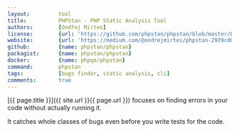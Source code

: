 ```yaml
---
layout:         tool
title:          PHPStan - PHP Static Analysis Tool
authors:        [Ondřej Mirtes]
license:        {url: 'https://github.com/phpstan/phpstan/blob/master/LICENSE', label: 'MIT License'}
website:        {url: 'https://medium.com/@ondrejmirtes/phpstan-2939cd0ad0e3'}
github:         {name: phpstan/phpstan}
packagist:      {name: phpstan/phpstan}               
docker:         {name: phpqa/phpstan}     
command:        phpstan
tags:           [bugs finder, static analysis, cli] 
comments:       true
---
```


[{{ page.title }}]({{ site.url }}{{ page.url }}) focuses on finding errors in your code without actually running it.
 
<!--more--> 

It catches whole classes of bugs even before you write tests for the code.
